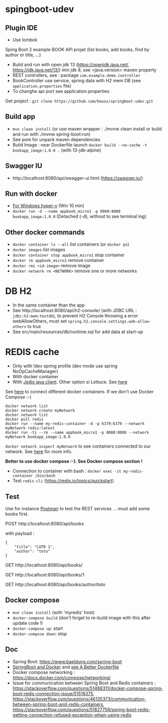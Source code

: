 # spingboot-udev

## Plugin IDE

 - Use lombok

Sping Boot 2 example BOOK API projet (list books, add books, find by author or title, ...)

 - Build and run with open jdk 13 (https://openjdk.java.net/, https://jdk.java.net/13/) min jdk 8, see <java.version> maven property
 - REST controllers, see : package `com.example.demo.controller`
 - BookController use service, spring data with H2 mem DB (see `application.properties` file)
 - To changhe api port see application.properties

Get project : `git clone https://github.com/keuss/springboot-udev.git`

## Build app

 - `mvn clean install` (or use maven wrapper : ./mvnw clean install or build and run with ./mvnw spring-boot:run)
 - See pom for unpack maven dependencies
 - Build Image : near Dockerfile launch `docker build --no-cache -t bookapp_image:1.0.0 .` (with 13-jdk-alpine)
 
## Swagger IU

 - http://localhost:8080/api/swagger-ui.html (https://swagger.io/)
 
## Run with docker

 - [For Windows hyper-v](https://docs.microsoft.com/fr-fr/virtualization/hyper-v-on-windows/quick-start/enable-hyper-v) (Win 10 min)
 - `docker run -d --name appbook_micro1 -p 8080:8080 bookapp_image:1.0.0` (Detached (-d), without to see terminal log)
 
## Other docker commands

 - `docker container ls --all` list containers (or `docker ps`)
 - `docker images` list images
 - `docker container stop appbook_micro1` stop container
 - `docker rm appbook_micro1` remove container
 - `docker rmi <id-image>` remove image
 - `docker network rm <NETWORK>` remove one or more networks
 
# DB H2

 - In the same container than the app
 - See http://localhost:8080/api/h2-console/ (with JDBC URL : `jdbc:h2:mem:testdb`), to prevent H2 Console throwing a error webAllowOthers, must set `spring.h2.console.settings.web-allow-others` to true
 - See src/main/resources/db/runtime.sql for add data at start-up


# REDIS cache

 - Only with !dev spring profile (dev mode use spring NoOpCacheManager)
 - With docker container
 - With [Jedis java client](https://github.com/xetorthio/jedis). Other option si Lettuce. See [here](https://redis.io/clients#java)


See [here](https://medium.com/@jaaq/making-docker-containers-talk-to-each-other-by-hostname-using-container-networking-94835a6f6a5b) to connect different docker containers. If we don't use Docker Compose :-(

```
docker network list
docker network create myNetwork
docker network list
docker pull redis
docker run --name my-redis-container -d -p 6379:6379 --network myNetwork redis:latest
docker run -ti --rm --name appbook_micro1 -p 8080:8080 --network myNetwork bookapp_image:1.0.0
```

`docker network inspect myNetwork` to see containers connected to our network. See [here](https://docs.docker.com/network/) for more info.

**Better to use docker compose :-). See Docker compose section !**

 - Connection to container with bash : `docker exec -it my-redis-container /bin/bash`
 - Test `redis-cli` (https://redis.io/topics/quickstart)


## Test

Use for instance [Postman](https://www.getpostman.com/downloads/) to test the REST services ... must add some books first.

POST http://localhost:8080/api/books

with payload :
```
{
	"title": "LOTR 1",
	"author": "toto"
}
```

GET http://localhost:8080/api/books/

GET http://localhost:8080/api/books/1

GET http://localhost:8080/api/books/author/toto

## Docker compose

 - `mvn clean install` (with 'myredis' host)
 - `docker-compose build` (don't forget to re-build image with this after update code !)
 - `docker-compose up`: start
 - `docker-compose down`: stop

## Doc

 - Spring Boot: https://www.baeldung.com/spring-boot
 - [SpringBoot and Docker](https://spring.io/guides/gs/spring-boot-docker/) and [see A Better Dockerfile](https://spring.io/guides/topicals/spring-boot-docker/)
 - Docker compose networking : https://docs.docker.com/compose/networking/
 - Issue for communication between Spring Boot and Redis containers : https://stackoverflow.com/questions/51488311/docker-compose-spring-boot-redis-connection-issue/51518375, https://stackoverflow.com/questions/46135373/communication-between-spring-boot-and-redis-containers, https://stackoverflow.com/questions/51827759/spring-boot-redis-getting-connection-refused-exception-when-using-redis
 
